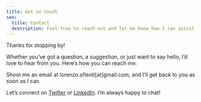 ```yaml
---
title: Get in touch
seo:
  title: Contact
  description: Feel free to reach out and let me know how I can assist you.
---
```


Thanks for stopping by!

Whether you’ve got a question, a suggestion, or just want to say hello, I’d love to hear from you. Here’s how you can reach me:

Shoot me an email at lorenzo.sfienti[at]gmail.com, and I’ll get back to you as soon as I can.

Let’s connect on [Twitter](https://twitter.com/lorenzosfienti) or [LinkedIn](https://www.linkedin.com/in/lorenzosfienti). I’m always happy to chat!
